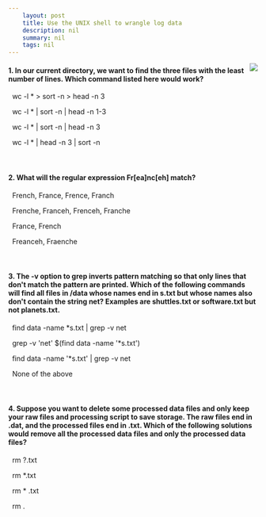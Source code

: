 ```yaml
---
    layout: post
    title: Use the UNIX shell to wrangle log data 
    description: nil
    summary: nil
    tags: nil
---
```



 <a target="_blank" href="https://docs.microsoft.com/en-us/learn/modules/unix-shell-wrangle-data/7-knowledge-check/"><i class="fas fa-external-link-alt"></i> </a>
 <img align="right" src="https://docs.microsoft.com/en-us/learn/achievements/student-evangelism/unix-shell-wrangle-data.svg">
####  1. In our current directory, we want to find the three files with the least number of lines. Which command listed here would work?


<i class='far fa-square'></i> &nbsp;&nbsp;wc -l * > sort -n > head -n 3

<i class='far fa-square'></i> &nbsp;&nbsp;wc -l * | sort -n | head -n 1-3

<i class='fas fa-check-square' style='color: Dodgerblue;'></i> &nbsp;&nbsp;wc -l * | sort -n | head -n 3

<i class='far fa-square'></i> &nbsp;&nbsp;wc -l * | head -n 3 | sort -n
<br />
<br />
<br />

####  2. What will the regular expression Fr[ea]nc[eh] match?


<i class='fas fa-check-square' style='color: Dodgerblue;'></i> &nbsp;&nbsp;French, France, Frence, Franch

<i class='far fa-square'></i> &nbsp;&nbsp;Frenche, Franceh, Frenceh, Franche

<i class='far fa-square'></i> &nbsp;&nbsp;France, French

<i class='far fa-square'></i> &nbsp;&nbsp;Freanceh, Fraenche
<br />
<br />
<br />

####  3. The -v option to grep inverts pattern matching so that only lines that don't match the pattern are printed. Which of the following commands will find all files in /data whose names end in s.txt but whose names also don't contain the string net? Examples are shuttles.txt or software.txt but not planets.txt.


<i class='far fa-square'></i> &nbsp;&nbsp;find data -name *s.txt | grep -v net

<i class='far fa-square'></i> &nbsp;&nbsp;grep -v 'net' $(find data -name '*s.txt')

<i class='fas fa-check-square' style='color: Dodgerblue;'></i> &nbsp;&nbsp;find data -name '*s.txt' | grep -v net

<i class='far fa-square'></i> &nbsp;&nbsp;None of the above
<br />
<br />
<br />

####  4. Suppose you want to delete some processed data files and only keep your raw files and processing script to save storage. The raw files end in .dat, and the processed files end in .txt. Which of the following solutions would remove all the processed data files and only the processed data files?


<i class='far fa-square'></i> &nbsp;&nbsp;rm ?.txt

<i class='fas fa-check-square' style='color: Dodgerblue;'></i> &nbsp;&nbsp;rm *.txt

<i class='far fa-square'></i> &nbsp;&nbsp;rm * .txt

<i class='far fa-square'></i> &nbsp;&nbsp;rm .
<br />
<br />
<br />

